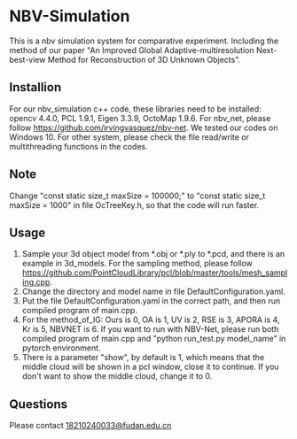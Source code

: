 # NBV-Simulation
This is a nbv simulation system for comparative experiment. Including the method of our paper "An Improved Global Adaptive-multiresolution Next-best-view Method for Reconstruction of 3D Unknown Objects".
## Installion
For our nbv_simulation c++ code, these libraries need to be installed: opencv 4.4.0, PCL 1.9.1, Eigen 3.3.9, OctoMap 1.9.6.
For nbv_net, please follow https://github.com/irvingvasquez/nbv-net.
We tested our codes on Windows 10. For other system, please check the file read/write or multithreading functions in the codes.
## Note
Change "const static size_t maxSize = 100000;" to "const static size_t maxSize = 1000" in file OcTreeKey.h, so that the code will run faster.
## Usage
1. Sample your 3d object model from *.obj or *.ply to *.pcd, and there is an example in 3d_models. For the sampling method, please follow   https://github.com/PointCloudLibrary/pcl/blob/master/tools/mesh_sampling.cpp.
2. Change the directory and model name in file DefaultConfiguration.yaml.
3. Put the file DefaultConfiguration.yaml in the correct path, and then run compiled program of main.cpp.
4. For the method_of_IG: Ours is 0, OA is 1, UV is 2, RSE is 3, APORA is 4, Kr is 5, NBVNET is 6. If you want to run with NBV-Net, please run both compiled program of main.cpp and "python run_test.py model_name" in pytorch environment.
5. There is a parameter "show", by default is 1, which means that the middle cloud will be shown in a pcl window, close it to continue. If you don't want to show the middle cloud, change it to 0.
## Questions
Please contact 18210240033@fudan.edu.cn
